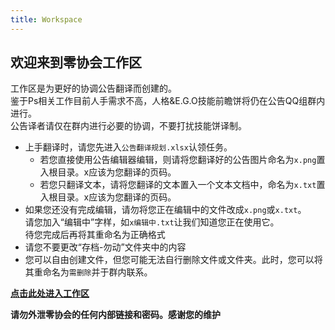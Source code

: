```yaml
---
title: Workspace
---
```


## 欢迎来到零协会工作区
工作区是为更好的协调公告翻译而创建的。  
鉴于Ps相关工作目前人手需求不高，人格&E.G.O技能前瞻饼将仍在公告QQ组群内进行。  
公告译者请仅在群内进行必要的协调，不要打扰技能饼译制。

- 上手翻译时，请您先进入```公告翻译规划.xlsx```认领任务。
  - 若您直接使用公告编辑器编辑，则请将您翻译好的公告图片命名为```x.png```置入根目录。x应该为您翻译的页码。
  - 若您只翻译文本，请将您翻译的文本置入一个文本文档中，命名为```x.txt```置入根目录。x应该为您翻译的页码。
- 如果您还没有完成编辑，请勿将您正在编辑中的文件改成```x.png```或```x.txt```。  
请您加入“编辑中”字样，如```x编辑中.txt```让我们知道您正在使用它。  
待您完成后再将其重命名为正确格式
- 请您不要更改“存档-勿动”文件夹中的内容
- 您可以自由创建文件，但您可能无法自行删除文件或文件夹。此时，您可以将其重命名为```需删除```并于群内联系。

[**点击此处进入工作区**](https://n07w1-my.sharepoint.com/:f:/g/personal/northwind_n07w1_onmicrosoft_com/EtQ13eyrLhRHj0o5QfFrAP0Bh0rsJAHy_rDOTaOcOIwwfw?e=kP0iYX)

**请勿外泄零协会的任何内部链接和密码。感谢您的维护**
